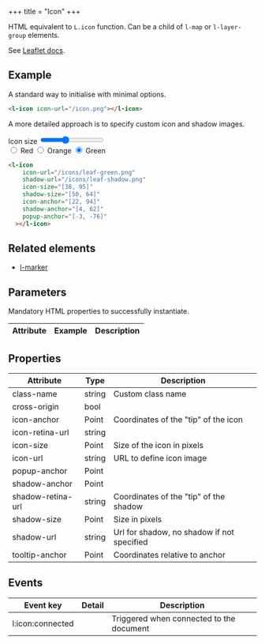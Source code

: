 +++
title = "Icon"
+++

HTML equivalent to `L.icon` function.
Can be a child of `l-map` or `l-layer-group` elements.

See [Leaflet docs](https://leafletjs.com/reference.html#icon).

## Example

A standard way to initialise with minimal options.

```html
<l-icon icon-url="/icon.png"></l-icon>
```

A more detailed approach is to specify custom icon and shadow images.

<l-map zoom="13" center="[51.5,-0.09]">
  <l-tile-layer
    url-template="https://{s}.basemaps.cartocdn.com/rastertiles/voyager/{z}/{x}/{y}{r}.png"
  ></l-tile-layer>
  <l-marker lat-lng="[51.5, -0.09]">
    <l-icon
      id="example-icon"
      icon-size="[38, 95]"
      icon-anchor="[22, 94]"
      icon-url={{ url(path='icons/leaf-green.png') }}
      shadow-url={{ url(path='icons/leaf-shadow.png') }}
      shadow-size="[50, 64]"
      shadow-anchor="[4, 62]"
    ></l-icon>
</l-map>

<div>
<label for="icon-size">Icon size</label>
<input type="range" min="0" max="100" value="38" id="icon-size" name="icon-size" />
</div>

<div>
<input type="radio" id="icon-red" name="icon-color" value="red" />
<label for="icon-red">Red</label>
<input type="radio" id="icon-orange" name="icon-color" value="orange" />
<label for="icon-orange">Orange</label>
<input type="radio" id="icon-green" name="icon-color" value="green" checked />
<label for="icon-green">Green</label>
</div>

<script>
    const icon = document.getElementById("example-icon")
    const templateUrl = icon.getAttribute("icon-url")
    document.getElementById("icon-size").addEventListener("change", (ev) => {
        const scale = parseInt(ev.target.value) / 38
        const size = [38 * scale, 95 * scale]
        const anchor = [22 * scale, 94 * scale]
        const shadowSize = [50 * scale, 64 * scale]
        const shadowAnchor = [4 * scale, 62 * scale]
        icon.setAttribute("icon-size", JSON.stringify(size))
        icon.setAttribute("icon-anchor", JSON.stringify(anchor))
        icon.setAttribute("shadow-size", JSON.stringify(shadowSize))
        icon.setAttribute("shadow-anchor", JSON.stringify(shadowAnchor))
    });
    document.querySelectorAll("input[name='icon-color']").forEach((el) => {
      el.addEventListener("change", (ev) => {
        const color = ev.target.value;
        icon.setAttribute("icon-url", templateUrl.replace("green", color))
      });
    })

</script>


```html
<l-icon
    icon-url="/icons/leaf-green.png"
    shadow-url="/icons/leaf-shadow.png"
    icon-size="[38, 95]"
    shadow-size="[50, 64]" 
    icon-anchor="[22, 94]" 
    shadow-anchor="[4, 62]" 
    popup-anchor="[-3, -76]" 
  ></l-icon>
```

## Related elements

- [l-marker](@/api/l-marker.md)

## Parameters

Mandatory HTML properties to successfully instantiate.

| Attribute         | Example   | Description              |
| --                | --        | --                       |

## Properties

| Attribute         | Type      | Description              |
| --                | --        | --                       |
| class-name        | string    | Custom class name        |
| cross-origin      | bool      |                          |
| icon-anchor       | Point     | Coordinates of the "tip" of the icon |
| icon-retina-url   | string    |                          |
| icon-size         | Point     | Size of the icon in pixels |
| icon-url          | string    | URL to define icon image |
| popup-anchor      | Point     |                          |
| shadow-anchor     | Point     |                          |
| shadow-retina-url | string    | Coordinates of the "tip" of the shadow |
| shadow-size       | Point     | Size in pixels           |
| shadow-url        | string    | Url for shadow, no shadow if not specified |
| tooltip-anchor    | Point     | Coordinates relative to anchor |

## Events

| Event key | Detail | Description |
| -- | -- | -- |
| l:icon:connected | | Triggered when connected to the document |



